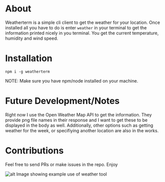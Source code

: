 # About

Weatherterm is a simple cli client to get the weather for your location. Once installed all you have to do is enter `weather` in your terminal to get the information printed nicely in you terminal. You get the current temperature, humidity and wind speed.

# Installation

`npm i -g weatherterm`

NOTE: Make sure you have npm/node installed on your machine.

# Future Development/Notes

Right now I use the Open Weather Map API to get the information. They provide png file names in their response and I want to get these to be displayed in the body as well. Additionally, other options such as getting weather for the week, or specifiying another location are also in the works.

# Contributions

Feel free to send PRs or make issues in the repo. Enjoy

![alt Image showing example use of weather tool](https://raw.githubusercontent.com/sbernheim4/weatherterm/master/images/Example.png)
